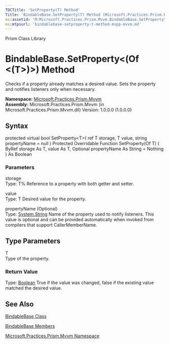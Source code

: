 ```yaml
---
TOCTitle: 'SetProperty(T) Method'
Title: 'BindableBase.SetProperty(T) Method (Microsoft.Practices.Prism.Mvvm)'
ms:assetid: 'M:Microsoft.Practices.Prism.Mvvm.BindableBase.SetProperty\`\`1(\`\`0@,\`\`0,System.String)'
ms:mtpsurl: 'bindablebase-setproperty-t-method-mspp-mvvm.md'
---
```


Prism Class Library

BindableBase.SetProperty&lt;(Of &lt;(T&gt;)&gt;) Method
===========================================================

Checks if a property already matches a desired value. Sets the property and notifies listeners only when necessary.

**Namespace:** [Microsoft.Practices.Prism.Mvvm](https://msdn.microsoft.com/library/microsoft.practices.prism.mvvm)
**Assembly:** Microsoft.Practices.Prism.Mvvm (in Microsoft.Practices.Prism.Mvvm.dll) Version: 1.0.0.0 (1.0.0.0)

## Syntax


protected virtual bool SetProperty&lt;T&gt;( ref T storage, T value, string propertyName = null ) Protected Overridable Function SetProperty(Of T) ( ByRef storage As T, value As T, Optional propertyName As String = Nothing ) As Boolean

### Parameters

storage  
Type: T%
Reference to a property with both getter and setter.

value  
Type: T
Desired value for the property.

propertyName (Optional)  
Type: [System.String](http://msdn.microsoft.com/en-us/library/s1wwdcbf)
Name of the property used to notify listeners. This value is optional and can be provided automatically when invoked from compilers that support CallerMemberName.

Type Parameters
---------------

<span id="templatesToggle"></span>
T  
Type of the property.

### Return Value

Type: [Boolean](http://msdn.microsoft.com/en-us/library/a28wyd50)
True if the value was changed, false if the existing value matched the desired value.

See Also
--------


[BindableBase Class](https://msdn.microsoft.com/library/microsoft.practices.prism.mvvm.bindablebase)

[BindableBase Members](https://msdn.microsoft.com/allmembers.t:microsoft.practices.prism.mvvm.bindablebase)

[Microsoft.Practices.Prism.Mvvm Namespace](https://msdn.microsoft.com/library/microsoft.practices.prism.mvvm)
